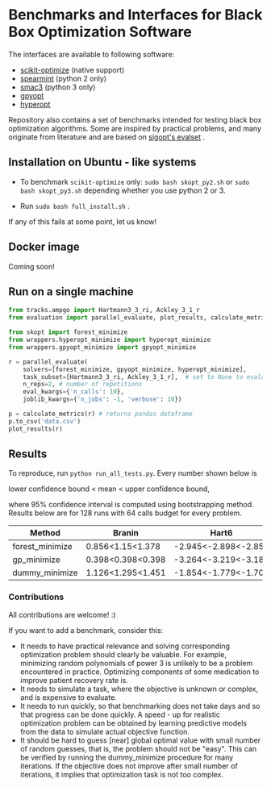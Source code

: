 # Benchmarks and Interfaces for Black Box Optimization Software

The interfaces are available to following software:

* [scikit-optimize](https://github.com/scikit-optimize/scikit-optimize/) (native support)
* [spearmint](https://github.com/HIPS/Spearmint) (python 2 only)
* [smac3](https://github.com/automl/SMAC3) (python 3 only)
* [gpyopt](https://github.com/SheffieldML/GPyOpt)
* [hyperopt](https://github.com/hyperopt/hyperopt)

Repository also contains a set of benchmarks intended for testing black
box optimization algorithms. Some are inspired by practical problems,
and many originate from literature and are based on [sigopt's evalset](https://github.com/sigopt/evalset) .

## Installation on Ubuntu - like systems ##

* To benchmark `scikit-optimize` only: `sudo bash skopt_py2.sh` or
`sudo bash skopt_py3.sh` depending whether you use python 2 or 3.

* Run `sudo bash full_install.sh` .

If any of this fails at some point, let us know!


## Docker image ##

Coming soon!


## Run on a single machine ##

```python
from tracks.ampgo import Hartmann3_3_ri, Ackley_3_1_r
from evaluation import parallel_evaluate, plot_results, calculate_metrics

from skopt import forest_minimize
from wrappers.hyperopt_minimize import hyperopt_minimize
from wrappers.gpyopt_minimize import gpyopt_minimize

r = parallel_evaluate(
    solvers=[forest_minimize, gpyopt_minimize, hyperopt_minimize],
    task_subset=[Hartmann3_3_ri, Ackley_3_1_r],  # set to None to evaluate on all tasks
    n_reps=2, # number of repetitions
    eval_kwargs={'n_calls': 10},
    joblib_kwargs={'n_jobs': -1, 'verbose': 10})

p = calculate_metrics(r) # returns pandas dataframe
p.to_csv('data.csv')
plot_results(r)
```



## Results

To reproduce, run `python run_all_tests.py`. Every number shown below is

lower confidence bound < mean < upper confidence bound,

where 95% confidence interval is computed using bootstrapping method.
Results below are for 128 runs with 64 calls budget for every problem.

|Method|Branin|Hart6|Select2Features|Train4LayerNN|
|------|------|-----|---------------|-------------|
forest_minimize|0.856<1.15<1.378|-2.945<-2.898<-2.855|-0.398<-0.39<-0.382|-1.005<-0.998<-0.99
gp_minimize|0.398<0.398<0.398|-3.264<-3.219<-3.183|-0.388<-0.379<-0.37|-1.093<-1.087<-1.082
dummy_minimize|1.126<1.295<1.451|-1.854<-1.779<-1.702|-0.369<-0.362<-0.355|-0.789<-0.773<-0.757


### Contributions ###

All contributions are welcome! :)

If you want to add a benchmark, consider this:

* It needs to have practical relevance and solving corresponding
optimization problem should clearly be valuable. For example, minimizing
random polynomials of power 3 is unlikely to be a problem encountered in
practice. Optimizing components of some medication to improve patient
recovery rate is.
* It needs to simulate a task, where the objective is unknown or complex,
and is expensive to evaluate.
* It needs to run quickly, so that benchmarking does not take days and
 so that progress can be done quickly. A speed - up for realistic
 optimization problem can be obtained by learning predictive models
 from the data to simulate actual objective function.
* It should be hard to guess [near] global optimal value with small
number of random guesses, that is, the problem should not be "easy".
This can be verified by running the dummy_minimize
procedure for many iterations. If the objective does not improve after
small number of iterations, it implies that optimization task is not
too complex.